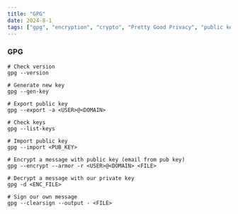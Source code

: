 ```yaml
---
title: "GPG"
date: 2024-8-1
tags: ["gpg", "encryption", "crypto", "Pretty Good Privacy", "public key", "private key"]
---
```


### GPG

<div>

```console
# Check version
gpg --version
```

```console
# Generate new key
gpg --gen-key
```

```console
# Export public key
gpg --export -a <USER>@<DOMAIN>
```

```console
# Check keys
gpg --list-keys
```

```console
# Import public key
gpg --import <PUB_KEY>
```

```console
# Encrypt a message with public key (email from pub key)
gpg --encrypt --armor -r <USER>@<DOMAIN> <FILE>
```

```console
# Decrypt a message with our private key
gpg -d <ENC_FILE>
```

```console
# Sign our own message
gpg --clearsign --output - <FILE>
```

</div>

<br>
